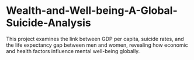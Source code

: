 # Wealth-and-Well-being-A-Global-Suicide-Analysis
This project examines the link between GDP per capita, suicide rates, and the life expectancy gap between men and women, revealing how economic and health factors influence mental well-being globally.

